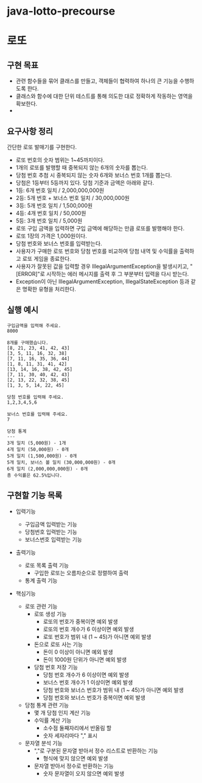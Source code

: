# java-lotto-precourse

# 로또

## 구현 목표

- 관련 함수들을 묶어 클래스를 만들고, 객체들이 협력하여 하나의 큰 기능을 수행하도록 한다.
- 클래스와 함수에 대한 단위 테스트를 통해 의도한 대로 정확하게 작동하는 영역을 확보한다.
-

## 요구사항 정리

간단한 로또 발매기를 구현한다.

- 로또 번호의 숫자 범위는 1~45까지이다.
- 1개의 로또를 발행할 때 중복되지 않는 6개의 숫자를 뽑는다.
- 당첨 번호 추첨 시 중복되지 않는 숫자 6개와 보너스 번호 1개를 뽑는다.
- 당첨은 1등부터 5등까지 있다. 당첨 기준과 금액은 아래와 같다.
- 1등: 6개 번호 일치 / 2,000,000,000원
- 2등: 5개 번호 + 보너스 번호 일치 / 30,000,000원
- 3등: 5개 번호 일치 / 1,500,000원
- 4등: 4개 번호 일치 / 50,000원
- 5등: 3개 번호 일치 / 5,000원
- 로또 구입 금액을 입력하면 구입 금액에 해당하는 만큼 로또를 발행해야 한다.
- 로또 1장의 가격은 1,000원이다.
- 당첨 번호와 보너스 번호를 입력받는다.
- 사용자가 구매한 로또 번호와 당첨 번호를 비교하여 당첨 내역 및 수익률을 출력하고 로또 게임을 종료한다.
- 사용자가 잘못된 값을 입력할 경우 IllegalArgumentException을 발생시키고, "[ERROR]"로 시작하는 에러 메시지를 출력 후 그 부분부터 입력을 다시 받는다.
- Exception이 아닌 IllegalArgumentException, IllegalStateException 등과 같은 명확한 유형을 처리한다.

## 실행 예시

```
구입금액을 입력해 주세요.
8000

8개를 구매했습니다.
[8, 21, 23, 41, 42, 43]
[3, 5, 11, 16, 32, 38]
[7, 11, 16, 35, 36, 44]
[1, 8, 11, 31, 41, 42]
[13, 14, 16, 38, 42, 45]
[7, 11, 30, 40, 42, 43]
[2, 13, 22, 32, 38, 45]
[1, 3, 5, 14, 22, 45]

당첨 번호를 입력해 주세요.
1,2,3,4,5,6

보너스 번호를 입력해 주세요.
7

당첨 통계
---
3개 일치 (5,000원) - 1개
4개 일치 (50,000원) - 0개
5개 일치 (1,500,000원) - 0개
5개 일치, 보너스 볼 일치 (30,000,000원) - 0개
6개 일치 (2,000,000,000원) - 0개
총 수익률은 62.5%입니다.
```

## 구현할 기능 목록

- 입력기능
    - 구입금액 입력받는 기능
    - 당첨번호 입력받는 기능
    - 보너스번호 입력받는 기능

- 출력기능
    - 로또 목록 출력 기능
        - 구입한 로또는 오름차순으로 정렬하여 출력
    - 통계 출력 기능

- 핵심기능
    - 로또 관련 기능
        - 로또 생성 기능
            - 로또의 번호가 중복이면 예외 발생
            - 로또의 번호 개수가 6 이상이면 예외 발생
            - 로또 번호가 범위 내 (1 ~ 45)가 아니면 예외 발생
        - 돈으로 로또 사는 기능
            - 돈이 0 이상이 아니면 예외 발생
            - 돈이 1000원 단위가 아니면 예외 발생
        - 당첨 번호 저장 기능
            - 당첨 번호 개수가 6 이상이면 예외 발생
            - 보너스 번호 개수가 1 이상이면 예외 발생
            - 당첨 번호와 보너스 번호가 범위 내 (1 ~ 45)가 아니면 예외 발생
            - 당첨 번호와 보너스 번호가 중복이면 예외 발생
    - 당첨 통계 관련 기능
        - 몇 개 당첨 인지 계산 기능
        - 수익률 계산 기능
            - 소수점 둘째자리에서 반올림 할
            - 숫자 세자리마다 "," 표시
    - 문자열 분석 기능
        - ","로 구분된 문자열 받아서 정수 리스트로 반환하는 기능
            - 형식에 맞지 않으면 예외 발생
        - 문자열 받아서 정수로 반환하는 기능
            - 숫자 문자열이 오지 않으면 예외 발생
